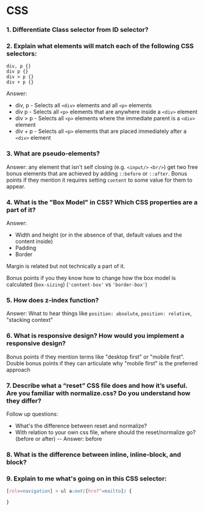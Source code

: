 # CSS

### 1. Differentiate Class selector from ID selector?

### 2. Explain what elements will match each of the following CSS selectors:

```
div, p {}
div p {}
div > p {}
div + p {}

```

Answer:

* div, p - Selects all `<div>` elements and all `<p>` elements
* div p - Selects all `<p>` elements that are anywhere inside a `<div>` element
* div > p - Selects all `<p>` elements where the immediate parent is a `<div>` element
* div + p - Selects all `<p>` elements that are placed immediately after a `<div>` element

### 3. What are pseudo-elements?

Answer: any element that isn't self closing (e.g. `<input/>` `<br/>`) get two free bonus elements that are achieved by adding `::before` or `::after`. Bonus points if they mention it requires setting `content` to some value for them to appear.


### 4. What is the "Box Model" in CSS? Which CSS properties are a part of it?

Answer: 

* Width and height (or in the absence of that, default values and the content inside)
* Padding
* Border

Margin is related but not technically a part of it. 

Bonus points if you they know how to change how the box model is calculated (`box-sizing`) (`'content-box'` vs `'border-box'`)

### 5. How does z-index function?

Answer: Wnat to hear things like `position: absolute`, `position: relative`, "stacking context"

### 6. What is responsive design? How would you implement a responsive design?

Bonus points if they mention terms like "desktop first" or "mobile first". Double bonus points if they can articulate why "mobile first" is the preferred approach


### 7. Describe what a “reset” CSS file does and how it’s useful. Are you familiar with normalize.css? Do you understand how they differ?

Follow up questions:

* What's the difference between reset and normalize? 
* With relation to your own css file, where should the reset/normalize go? (before or after) -- Answer: before

### 8. What is the difference between inline, inline-block, and block?

### 9. Explain to me what's going on in this CSS selector:

```css
[role=navigation] > ul a:not([href^=mailto]) {

}
```